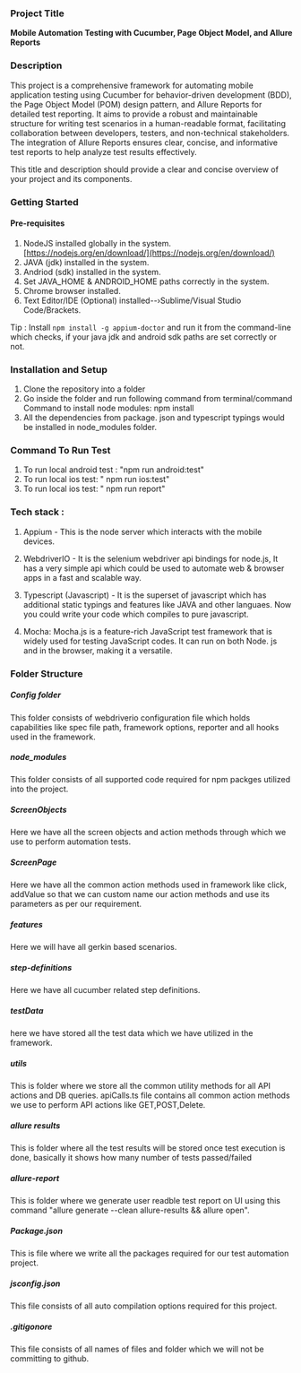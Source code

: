 ### Project Title

**Mobile Automation Testing with Cucumber, Page Object Model, and Allure Reports**

### Description

This project is a comprehensive framework for automating mobile application testing using Cucumber for behavior-driven development (BDD), the Page Object Model (POM) design pattern, and Allure Reports for detailed test reporting. It aims to provide a robust and maintainable structure for writing test scenarios in a human-readable format, facilitating collaboration between developers, testers, and non-technical stakeholders. The integration of Allure Reports ensures clear, concise, and informative test reports to help analyze test results effectively.

This title and description should provide a clear and concise overview of your project and its components.

### Getting Started

#### Pre-requisites

1. NodeJS installed globally in the system. [https://nodejs.org/en/download/](https://nodejs.org/en/download/)
2. JAVA (jdk) installed in the system. 
3. Andriod (sdk) installed in the system. 
4. Set JAVA_HOME & ANDROID_HOME paths correctly in the system. 
5. Chrome browser installed.
6. Text Editor/IDE (Optional) installed--›Sublime/Visual Studio Code/Brackets.

Tip : Install `npm install -g appium-doctor` and run it from the command-line which checks, if your java jdk and android sdk paths are set correctly or not.

### Installation and Setup 
1. Clone the repository into a folder
2. Go inside the folder and run following command from terminal/command Command to install node modules: npm install
3. All the dependencies from package. json and typescript typings would be installed in node_modules folder.

### Command To Run Test

1. To run local android test : "npm run android:test"
2. To run local ios test: " npm run ios:test"
3. To run local ios test: " npm run report"

### Tech stack :

1. Appium - This is the node server which interacts with the mobile devices.

2. WebdriverIO - It is the selenium webdriver api bindings for node.js, It has a very simple api which could be used to automate web & browser apps in a fast and scalable way.

3. Typescript (Javascript) - It is the superset of javascript which has additional static typings and features like JAVA and other languaes. Now you could write your code which compiles to pure javascript.

4. Mocha: Mocha.js is a feature-rich JavaScript test framework that is widely used for testing JavaScript codes. It can run on both Node. js and in the browser, making it a versatile.

### Folder Structure

##### Config folder
This folder consists of webdriverio configuration file which holds capabilities like spec file path, framework options, reporter and all hooks used in the framework.
##### node_modules
This folder consists of all supported code required for npm packges utilized into the project.
##### ScreenObjects
Here we have all the screen objects and action methods through which we use to perform automation tests.

##### ScreenPage
Here we have all the common action methods used in framework like click, addValue so that we can custom name our action methods and use its parameters as per our requirement.
##### features
Here we will have all gerkin based scenarios.
##### step-definitions
Here we have all cucumber related step definitions.
##### testData
here we have stored all the test data which we have utilized in the framework.
##### utils
This is folder where we store all the common utility methods for all API actions and DB queries.
apiCalls.ts file contains all common action methods we use to perform API actions like GET,POST,Delete.

##### allure results
This is folder where all the test results will be stored once test execution is done, basically it shows how many number of tests passed/failed
##### allure-report
This is folder where we generate user readble test report on UI using this command "allure generate --clean allure-results && allure open".
##### Package.json
This is file where we write all the packages required for our test automation project.
##### jsconfig.json
This file consists of all auto compilation options required for this project.
##### .gitigonore
This file consists of all names of files and folder which we will not be committing to github.

